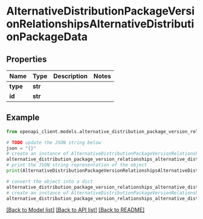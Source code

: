 # AlternativeDistributionPackageVersionRelationshipsAlternativeDistributionPackageData


## Properties

Name | Type | Description | Notes
------------ | ------------- | ------------- | -------------
**type** | **str** |  | 
**id** | **str** |  | 

## Example

```python
from openapi_client.models.alternative_distribution_package_version_relationships_alternative_distribution_package_data import AlternativeDistributionPackageVersionRelationshipsAlternativeDistributionPackageData

# TODO update the JSON string below
json = "{}"
# create an instance of AlternativeDistributionPackageVersionRelationshipsAlternativeDistributionPackageData from a JSON string
alternative_distribution_package_version_relationships_alternative_distribution_package_data_instance = AlternativeDistributionPackageVersionRelationshipsAlternativeDistributionPackageData.from_json(json)
# print the JSON string representation of the object
print(AlternativeDistributionPackageVersionRelationshipsAlternativeDistributionPackageData.to_json())

# convert the object into a dict
alternative_distribution_package_version_relationships_alternative_distribution_package_data_dict = alternative_distribution_package_version_relationships_alternative_distribution_package_data_instance.to_dict()
# create an instance of AlternativeDistributionPackageVersionRelationshipsAlternativeDistributionPackageData from a dict
alternative_distribution_package_version_relationships_alternative_distribution_package_data_from_dict = AlternativeDistributionPackageVersionRelationshipsAlternativeDistributionPackageData.from_dict(alternative_distribution_package_version_relationships_alternative_distribution_package_data_dict)
```
[[Back to Model list]](../README.md#documentation-for-models) [[Back to API list]](../README.md#documentation-for-api-endpoints) [[Back to README]](../README.md)


